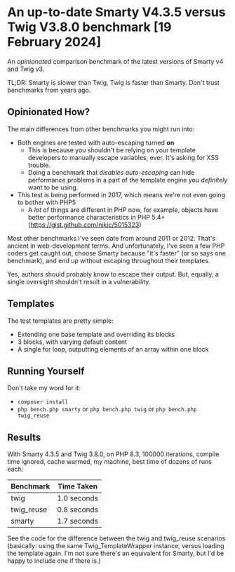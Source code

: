 # An up-to-date Smarty V4.3.5 versus Twig V3.8.0  benchmark [19 February 2024]

An *opinionated* comparison benchmark of the latest versions of Smarty v4 and Twig v3.

TL;DR: Smarty is slower than Twig, Twig is faster than Smarty. Don't trust benchmarks from years ago.

## Opinionated How?

The main differences from other benchmarks you might run into:

* Both engines are tested with auto-escaping turned **on**
  * This is because you shouldn't be relying on your template developers to manually escape variables, ever. It's asking for
    XSS trouble.
  * Doing a benchmark that _disables auto-escaping_ can hide performance problems in a part of the template engine you
    *definitely* want to be using.
* This test is being performed in 2017, which means we're not even going to bother with PHP5
  * A *lot* of things are different in PHP now, for example, objects have better performance characteristics in PHP 5.4+ (https://gist.github.com/nikic/5015323)

Most other benchmarks I've seen date from around 2011 or 2012. That's ancient in web-development terms. And unfortunately,
I've seen a few PHP coders get caught out, choose Smarty because "it's faster" (or so says one benchmark), and end up without
escaping throughout their templates.

Yes, authors should probably know to escape their output. But, equally, a single oversight shouldn't result in a vulnerability.

## Templates

The test templates are pretty simple:

* Extending one base template and overriding its blocks
* 3 blocks, with varying default content
* A single for loop, outputting elements of an array within one block

## Running Yourself

Don't take my word for it:

* `composer install`
* `php bench.php smarty` or `php bench.php twig` or `php bench.php twig_reuse`

## Results

With Smarty 4.3.5 and Twig 3.8.0, on PHP 8.3, 100000 iterations, compile time ignored, cache warmed, my machine, best time
of dozens of runs each:

Benchmark | Time Taken
--- | ---
twig | 1.0 seconds
twig_reuse | 0.8 seconds
smarty | 1.7 seconds

See the code for the difference between the twig and twig_reuse scenarios (basically: using the same Twig_TemplateWrapper instance, versus
loading the template again. I'm not sure there's an equivalent for Smarty, but I'd be happy to include one if there is.)

